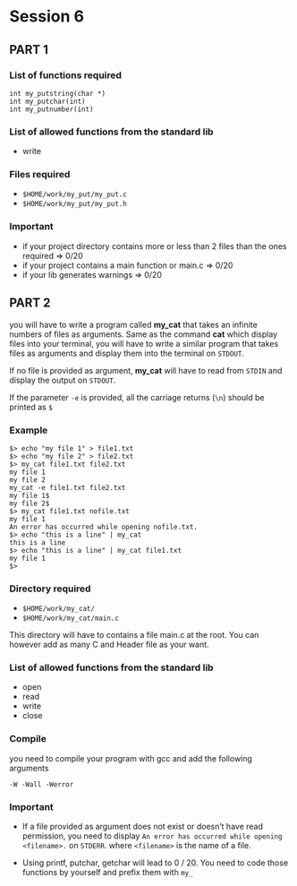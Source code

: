 # Session 6

## PART 1

### List of functions required

```
int my_putstring(char *)
int my_putchar(int)
int my_putnumber(int)
```

### List of allowed functions from the standard lib

* write

### Files required

* `$HOME/work/my_put/my_put.c`
* `$HOME/work/my_put/my_put.h`

### Important

* if your project directory contains more or less than 2 files than the ones required => 0/20
* if your project contains a main function or main.c => 0/20
* if your lib generates warnings => 0/20

## PART 2

you will have to write a program called **my_cat** that takes an infinite numbers
of files as arguments.
Same as the command **cat** which display files into your terminal, you will have to write a
similar program that takes files as arguments and display them into the terminal on
`STDOUT`.

If no file is provided as argument, **my_cat** will have to read from `STDIN` and display the output
on `STDOUT`.

If the parameter `-e` is provided, all the carriage returns (`\n`) should be printed as `$`

### Example

```
$> echo "my file 1" > file1.txt
$> echo "my file 2" > file2.txt
$> my_cat file1.txt file2.txt
my file 1
my file 2
my_cat -e file1.txt file2.txt
my file 1$
my file 2$
$> my_cat file1.txt nofile.txt
my file 1
An error has occurred while opening nofile.txt.
$> echo "this is a line" | my_cat
this is a line
$> echo "this is a line" | my_cat file1.txt
my file 1
$>
```


### Directory required

* `$HOME/work/my_cat/`
* `$HOME/work/my_cat/main.c`

This directory will have to contains a file main.c at the root. You can however
add as many C and Header file as your want.

### List of allowed functions from the standard lib

* open
* read
* write
* close

### Compile

you need to compile your program with gcc and add the following arguments

```
-W -Wall -Werror
```

### Important

* If a file provided as argument does not exist or doesn’t have read permission, you need to
display `An error has occurred while opening <filename>.` on `STDERR`. where `<filename>` is
the name of a file.

* Using printf, putchar, getchar will lead to 0 / 20. You need to code those functions by
yourself and prefix them with `my_`
